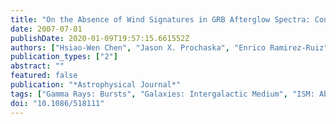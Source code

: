 ```yaml
---
title: "On the Absence of Wind Signatures in GRB Afterglow Spectra: Constraints on the Wolf-Rayet Winds of GRB Progenitors"
date: 2007-07-01
publishDate: 2020-01-09T19:57:15.661552Z
authors: ["Hsiao-Wen Chen", "Jason X. Prochaska", "Enrico Ramirez-Ruiz", "Joshua S. Bloom", "Miroslava Dessauges-Zavadsky", "Ryan J. Foley"]
publication_types: ["2"]
abstract: ""
featured: false
publication: "*Astrophysical Journal*"
tags: ["Gamma Rays: Bursts", "Galaxies: Intergalactic Medium", "ISM: Abundances", "ISM: Kinematics and Dynamics", "Astrophysics"]
doi: "10.1086/518111"
---
```


